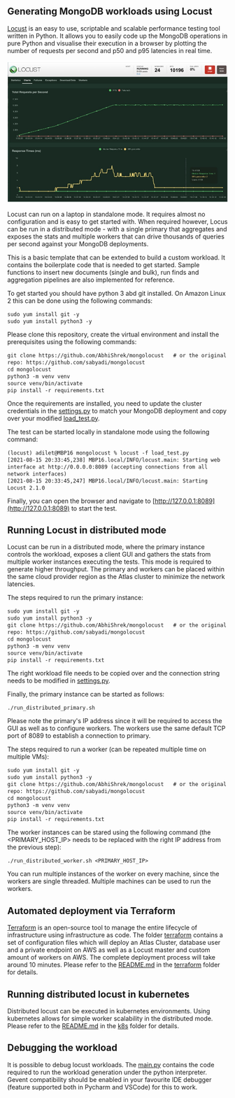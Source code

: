 ## Generating MongoDB workloads using Locust

[Locust](https://locust.io/) is an easy to use, scriptable and scalable performance testing tool written
in Python. It allows you to easily code up the MongoDB operations in pure Python and visualise their
execution in a browser by plotting the number of requests per second and p50 and p95 latencies in real
time.

![](images/locust1.jpg "Locust emulating 5K users")

Locust can run on a laptop in standalone mode. It requires almost no configuration and is easy to get
started with. When required however, Locus can be run in a distributed mode - with a single primary that
aggregates and exposes the stats and multiple workers that can drive thousands of queries per second
against your MongoDB deployments.

This is a basic template that can be extended to build a custom workload. It contains the boilerplate code
that is needed to get started. Sample functions to insert new documents (single and bulk), run finds
and aggregation pipelines are also implemented for reference.

To get started you should have python 3 abd git installed. On Amazon Linux 2 this can be done using the
following commands:

```shell
sudo yum install git -y
sudo yum install python3 -y
```

Please clone this repository, create the virtual environment and install the prerequisites using the
following commands:

```shell
git clone https://github.com/AbhiShrek/mongolocust   # or the original repo: https://github.com/sabyadi/mongolocust
cd mongolocust
python3 -m venv venv
source venv/bin/activate
pip install -r requirements.txt
```

Once the requirements are installed, you need to update the cluster credentials in the
[settings.py](settings.py) to match your MongoDB deployment and copy over your modified [load_test.py](load_test.py).

The test can be started locally in standalone mode using the following command:

```shell
(locust) adilet@MBP16 mongolocust % locust -f load_test.py
[2021-08-15 20:33:45,238] MBP16.local/INFO/locust.main: Starting web interface at http://0.0.0.0:8089 (accepting connections from all network interfaces)
[2021-08-15 20:33:45,247] MBP16.local/INFO/locust.main: Starting Locust 2.1.0
```

Finally, you can open the browser and navigate to [http://127.0.0.1:8089](http://127.0.0.1:8089) to start the test.

## Running Locust in distributed mode

Locust can be run in a distributed mode, where the primary instance controls the workload, exposes a client GUI and
gathers the stats from multiple worker instances executing the tests. This mode is required to generate higher
throughput. The primary and workers can be placed within the same cloud provider region as the Atlas cluster to
minimize the network latencies.

The steps required to run the primary instance:

```shell
sudo yum install git -y
sudo yum install python3 -y
git clone https://github.com/AbhiShrek/mongolocust   # or the original repo: https://github.com/sabyadi/mongolocust
cd mongolocust
python3 -m venv venv
source venv/bin/activate
pip install -r requirements.txt
```

The right workload file needs to be copied over and the connection string needs to be modified in
[settings.py](settings.py).

Finally, the primary instance can be started as follows:

```shell
./run_distributed_primary.sh
```

Please note the primary's IP address since it will be required to access the GUI as well as to configure
workers. The workers use the same default TCP port of 8089 to establish a connection to primary.

The steps required to run a worker (can be repeated multiple time on multiple VMs):

```shell
sudo yum install git -y
sudo yum install python3 -y
git clone https://github.com/AbhiShrek/mongolocust   # or the original repo: https://github.com/sabyadi/mongolocust
cd mongolocust
python3 -m venv venv
source venv/bin/activate
pip install -r requirements.txt
```

The worker instances can be stared using the following command (the <PRIMARY_HOST_IP> needs to be replaced with
the right IP address from the previous step):

```shell
./run_distributed_worker.sh <PRIMARY_HOST_IP>
```

You can run multiple instances of the worker on every machine, since the workers are single threaded. Multiple
machines can be used to run the workers.

## Automated deployment via Terraform

[Terraform](https://www.terraform.io/) is an open-source tool to manage the entire lifecycle of infrastructure using infrastructure as code.
The folder [terraform](terraform) contains a set of configuration files which will deploy an Atlas Cluster, database user and a private endpoint on AWS as well as a Locust master and custom amount of workers on AWS.
The complete deployment process will take around 10 minutes.
Please refer to the [README.md](terraform/README.md) in the [terraform](terraform) folder for details.

## Running distributed locust in kubernetes

Distributed locust can be executed in kubernetes environments. Using kubernetes allows for simple worker scalability in
the distributed mode. Please refer to the [README.md](k8s/README.md) in the [k8s](k8s) folder for details.

## Debugging the workload

It is possible to debug locust workloads. The [main.py](main.py) contains the code required to run the
workload generation under the python interpreter. Gevent compatibility should be enabled in your
favourite IDE debugger (feature supported both in Pycharm and VSCode) for this to work.
